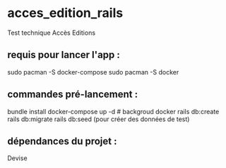 # acces_edition_rails

Test technique Accès Editions

## requis pour lancer l'app :

sudo pacman -S docker-compose
sudo pacman -S docker

## commandes pré-lancement :

bundle install
docker-compose up -d # backgroud docker
rails db:create rails db:migrate
rails db:seed (pour créer des données de test)

## dépendances du projet :

Devise
